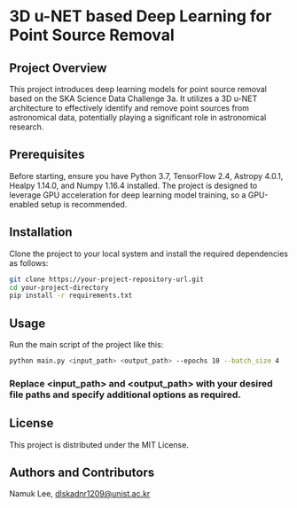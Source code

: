 # 3D u-NET based Deep Learning for Point Source Removal

## Project Overview
This project introduces deep learning models for point source removal based on the SKA Science Data Challenge 3a. It utilizes a 3D u-NET architecture to effectively identify and remove point sources from astronomical data, potentially playing a significant role in astronomical research.

## Prerequisites
Before starting, ensure you have Python 3.7, TensorFlow 2.4, Astropy 4.0.1, Healpy 1.14.0, and Numpy 1.16.4 installed. The project is designed to leverage GPU acceleration for deep learning model training, so a GPU-enabled setup is recommended.

## Installation
Clone the project to your local system and install the required dependencies as follows:

```bash
git clone https://your-project-repository-url.git
cd your-project-directory
pip install -r requirements.txt
```
## Usage
Run the main script of the project like this:

```bash
python main.py <input_path> <output_path> --epochs 10 --batch_size 4
```

### Replace <input_path> and <output_path> with your desired file paths and specify additional options as required.

## License
This project is distributed under the MIT License.

## Authors and Contributors
Namuk Lee, dlskadnr1209@unist.ac.kr

